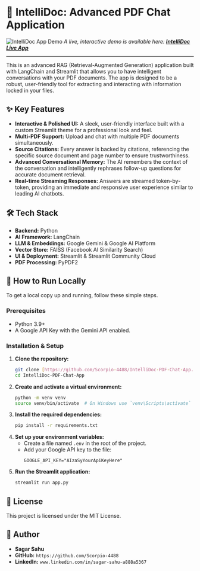 # 🧠 IntelliDoc: Advanced PDF Chat Application

![IntelliDoc App Demo](https://github.com/Scorpio-4488/IntelliDoc-PDF-Chat-App/blob/main/intellidoc-demo.gif?raw=true)
*A live, interactive demo is available here: [**IntelliDoc Live App**](https://intellidoc-pdf-chat-app.streamlit.app/)*

---

This is an advanced RAG (Retrieval-Augmented Generation) application built with LangChain and Streamlit that allows you to have intelligent conversations with your PDF documents. The app is designed to be a robust, user-friendly tool for extracting and interacting with information locked in your files.

## ✨ Key Features

- **Interactive & Polished UI:** A sleek, user-friendly interface built with a custom Streamlit theme for a professional look and feel.
- **Multi-PDF Support:** Upload and chat with multiple PDF documents simultaneously.
- **Source Citations:** Every answer is backed by citations, referencing the specific source document and page number to ensure trustworthiness.
- **Advanced Conversational Memory:** The AI remembers the context of the conversation and intelligently rephrases follow-up questions for accurate document retrieval.
- **Real-time Streaming Responses:** Answers are streamed token-by-token, providing an immediate and responsive user experience similar to leading AI chatbots.

## 🛠️ Tech Stack

- **Backend:** Python
- **AI Framework:** LangChain
- **LLM & Embeddings:** Google Gemini & Google AI Platform
- **Vector Store:** FAISS (Facebook AI Similarity Search)
- **UI & Deployment:** Streamlit & Streamlit Community Cloud
- **PDF Processing:** PyPDF2

## 🚀 How to Run Locally

To get a local copy up and running, follow these simple steps.

### Prerequisites

- Python 3.9+
- A Google API Key with the Gemini API enabled.

### Installation & Setup

1.  **Clone the repository:**
    ```sh
    git clone [https://github.com/Scorpio-4488/IntelliDoc-PDF-Chat-App.git](https://github.com/Scorpio-4488/IntelliDoc-PDF-Chat-App.git)
    cd IntelliDoc-PDF-Chat-App
    ```
2.  **Create and activate a virtual environment:**
    ```sh
    python -m venv venv
    source venv/bin/activate  # On Windows use `venv\Scripts\activate`
    ```
3.  **Install the required dependencies:**
    ```sh
    pip install -r requirements.txt
    ```
4.  **Set up your environment variables:**
    - Create a file named `.env` in the root of the project.
    - Add your Google API key to the file:
      ```
      GOOGLE_API_KEY="AIzaSyYourApiKeyHere"
      ```
5.  **Run the Streamlit application:**
    ```sh
    streamlit run app.py
    ```

## 📜 License

This project is licensed under the MIT License.

## 👤 Author

- **Sagar Sahu**
- **GitHub:** `https://github.com/Scorpio-4488`
- **LinkedIn:** `www.linkedin.com/in/sagar-sahu-a888a5367`


